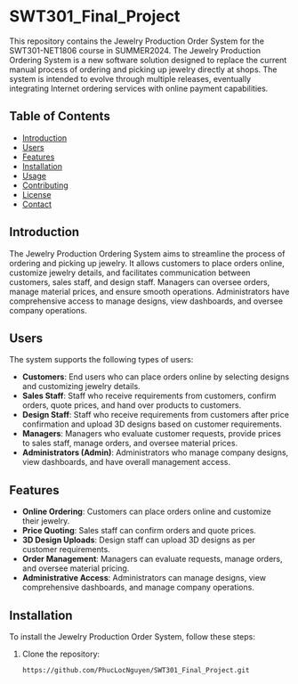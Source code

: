 # SWT301_Final_Project

This repository contains the Jewelry Production Order System for the SWT301-NET1806 course in SUMMER2024. The Jewelry Production Ordering System is a new software solution designed to replace the current manual process of ordering and picking up jewelry directly at shops. The system is intended to evolve through multiple releases, eventually integrating Internet ordering services with online payment capabilities.

## Table of Contents
- [Introduction](#introduction)
- [Users](#users)
- [Features](#features)
- [Installation](#installation)
- [Usage](#usage)
- [Contributing](#contributing)
- [License](#license)
- [Contact](#contact)

## Introduction
The Jewelry Production Ordering System aims to streamline the process of ordering and picking up jewelry. It allows customers to place orders online, customize jewelry details, and facilitates communication between customers, sales staff, and design staff. Managers can oversee orders, manage material prices, and ensure smooth operations. Administrators have comprehensive access to manage designs, view dashboards, and oversee company operations.

## Users
The system supports the following types of users:
- **Customers**: End users who can place orders online by selecting designs and customizing jewelry details.
- **Sales Staff**: Staff who receive requirements from customers, confirm orders, quote prices, and hand over products to customers.
- **Design Staff**: Staff who receive requirements from customers after price confirmation and upload 3D designs based on customer requirements.
- **Managers**: Managers who evaluate customer requests, provide prices to sales staff, manage orders, and oversee material prices.
- **Administrators (Admin)**: Administrators who manage company designs, view dashboards, and have overall management access.

## Features
- **Online Ordering**: Customers can place orders online and customize their jewelry.
- **Price Quoting**: Sales staff can confirm orders and quote prices.
- **3D Design Uploads**: Design staff can upload 3D designs as per customer requirements.
- **Order Management**: Managers can evaluate requests, manage orders, and oversee material pricing.
- **Administrative Access**: Administrators can manage designs, view comprehensive dashboards, and manage company operations.

## Installation
To install the Jewelry Production Order System, follow these steps:
1. Clone the repository:
   ```sh
   https://github.com/PhucLocNguyen/SWT301_Final_Project.git
